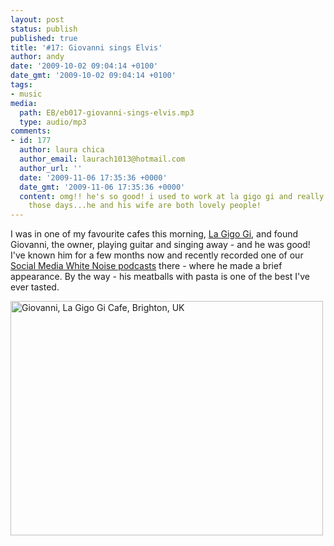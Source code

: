 ```yaml
---
layout: post
status: publish
published: true
title: '#17: Giovanni sings Elvis'
author: andy
date: '2009-10-02 09:04:14 +0100'
date_gmt: '2009-10-02 09:04:14 +0100'
tags:
- music
media:
  path: EB/eb017-giovanni-sings-elvis.mp3
  type: audio/mp3
comments:
- id: 177
  author: laura chica
  author_email: laurach1013@hotmail.com
  author_url: ''
  date: '2009-11-06 17:35:36 +0000'
  date_gmt: '2009-11-06 17:35:36 +0000'
  content: omg!! he's so good! i used to work at la gigo gi and really really miss
    those days...he and his wife are both lovely people!
---
```

I was in one of my favourite cafes this morning, <a href="http://www.viewbrighton.co.uk/restaurants/la-gigo-gi-info-28247.html" target="_blank">La Gigo Gi</a>,  and found Giovanni, the owner, playing guitar and singing away - and he was good! I've known him for a few months now and recently recorded one of our <a href="http://www.socialmediawhitenoise.com/2009/09/21/21-italian-ladies-of-the-night/" target="_blank">Social Media White Noise podcasts</a> there - where he made a brief appearance. By the way - his meatballs with pasta is one of the best I've ever tasted.

<a data-flickr-embed="true"  href="https://www.flickr.com/photos/andywhitebrighton/26644658295/in/album-72157666895796536/" title="Giovanni, La Gigo Gi Cafe, Brighton, UK"><img src="https://farm2.staticflickr.com/1560/26644658295_d38593264c.jpg" width="500" height="375" alt="Giovanni, La Gigo Gi Cafe, Brighton, UK"></a><script async src="//embedr.flickr.com/assets/client-code.js" charset="utf-8"></script>
